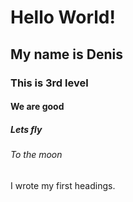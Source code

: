 # Hello World!
## My name is Denis
### This is 3rd level
#### We are good
##### Lets fly
###### To the moon

I wrote my first headings.
